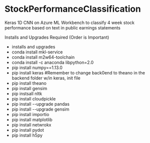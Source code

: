 # StockPerformanceClassification
Keras 1D CNN on Azure ML Workbench to classify 4 week stock performance based on text in public earnings statements

Installs and Upgrades Required (Order is Important)
- installs and upgrades
- conda install mkl-service
- conda install m2w64-toolchain
- conda install -c anaconda libpython=2.0
- pip install numpy==1.13.0
- pip install keras #Remember to change back0end to theano in the backend folder w/in keras, init file
- pip install theano
- pip install gensim
- pip instsall nltk
- pip install cloudpickle
- pip install --upgrade pandas
- pip install --upgrade gensim
- pip install importio
- pip install matplotlib
- pip install netwrokx
- pip install pydot
- pip install h5py
